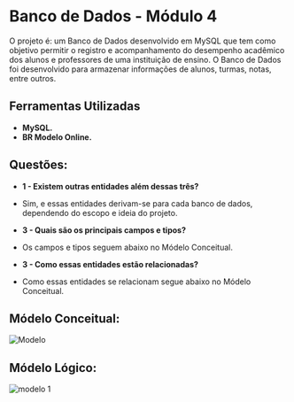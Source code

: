 # Banco de Dados - Módulo 4

  O projeto é: um Banco de Dados desenvolvido em MySQL que tem como objetivo permitir o registro e acompanhamento do desempenho acadêmico dos alunos e professores de uma instituição de ensino. O Banco de Dados foi desenvolvido para armazenar informações de alunos, turmas, notas, entre outros.


## Ferramentas Utilizadas
- **MySQL.**
- **BR Modelo Online.**

## Questões:

- **1 - Existem outras entidades além dessas três?**
- Sim, e essas entidades derivam-se para cada banco de dados, dependendo do escopo e ideia do projeto.

- **3 - Quais são os principais campos e tipos?**
- Os campos e tipos seguem abaixo no Módelo Conceitual.

- **3 - Como essas entidades estão relacionadas?**
- Como essas entidades se relacionam segue abaixo no Módelo Conceitual.

## Módelo Conceitual:

![Modelo](https://user-images.githubusercontent.com/116355056/221614504-54b4ea54-1b20-4ad6-a9e0-305958e3ee87.jpeg)


## Módelo Lógico:

![modelo 1](https://user-images.githubusercontent.com/116355056/222743797-36ab1fec-d508-41ac-a82e-497564a6f229.png)
